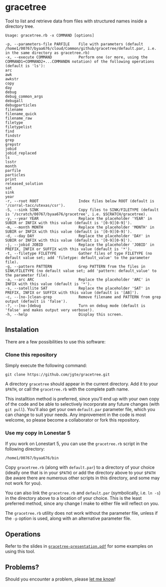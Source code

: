 # gracetree

Tool to list and retrieve data from files with structured names inside a directory tree.

    Usage: gracetree.rb -x COMMAND [options]

    -p, --parameters-file PARFILE    File with parameters (default /home1/00767/byaa676/cloud/Common/github/gracetree/default.par, i.e. in the same directory as gracetree.rb)
    -x, --execute COMMAND            Perform one (or more, using the COMMAND1+COMMAND2+...COMMANDN notation) of the following operations (default is 'ls'):
    arc
    awk
    awkstr
    copy
    day
    debug
    debug_common_args
    debugall
    debugparticles
    filename
    filename_quick
    filename_raw
    filetype
    filetypelist
    find
    findstr
    grep
    grepstr
    jobid
    jobid_replaced
    ls
    lsstr
    month
    parfile
    particles
    print
    released_solution
    sat
    sink
    year
    -r, --root ROOT                  Index files below ROOT (default is '/corral-tacc/utexas/csr').
    -S, --sink SINK                  Copy files to SINK/FILETYPE (default is '/scratch/00767/byaa676/gracetree', i.e. $SCRATCH/gracetree).
    -y, --year YEAR                  Replace the placeholder 'YEAR' in SUBIR or INFIX with this value (default is '[0-9][0-9]').
    -m, --month MONTH                Replace the placeholder 'MONTH' in SUBIR or INFIX with this value (default is '[0-9][0-9]').
    -d, --day DAY                    Replace the placeholder 'DAY' in SUBIR or INFIX with this value (default is '[0-9][0-9]').
    -j, --jobid JOBID                Replace the placeholder 'JOBID' in PREFIX, INFIX or SUFFIX with this value (default is '*').
    -t, --filetype FILETYPE          Gather files of type FILETYPE (no default value set; add 'filetype: default_value' to the parameter file).
    -g, --pattern PATTERN            Grep PATTERN from the files in SINK/FILETYPE (no default value set; add 'pattern: default_value' to the parameter file).
    -a, --arc ARC                    Replace the placeholder 'ARC' in INFIX with this value (default is '*').
    -s, --satellite SAT              Replace the placeholder 'SAT' in PREFIX, INFIX or SUFFIX with this value (default is '[AB]').
    -c, --[no-]clean-grep            Remove filename and PATTERN from grep output (default is 'false').
    -?, --[no-]debug                 Turn on debug mode (default is 'false' and makes output very verbose!).
    -h, --help                       Display this screen.

## Instalation

There are a few possibilities to use this software:

### Clone this repository

Simply execute the following command:

    git clone https://github.com/jgte/gracetree.git
    
A directory `gracetree` should appear in the current directory. Add it to your `$PATH`, or call the `gracetree.rb` with the complete path name. 

This installtion method is preferred, since you'll end up with your own copy of the code and be able to selectively incorporate any future changes (with `git pull`). You'll also get your own `default.par` parameter file, which you can change to suit your needs. Any improvement in the code is most welcome, so please become a collaborator or fork this repository.

### Use my copy in Lonestar 5

If you work on Lonestart 5, you can use the `gracetree.rb` script in the following directory:

    /home1/00767/byaa676/bin
    
Copy `gracetree.rb` (along with `default.par`) to a directory of your choice (ideally one that is in your `$PATH`) or add the directory above to your `$PATH` (be aware there are numerous other scripts in this directory, and some may not work for you). 

You can also link the `gracetree.rb` and `default.par` (symbolically, i.e. `ln -s`) in the directory above to a location of your choice. This is the least preferred method, since any change I make to either file will reflect on you.

The `gracetree.rb` utility does not work without the parameter file, unless if the `-p` option is used, along with an alternative parameter file.

## Operations

Refer to the slides in [`gracetree-presentation.pdf`](https://github.com/jgte/gracetree/blob/master/gracetree-presentation.pdf) for some examples on using this tool.

## Problems?

Should you encounter a problem, please [let me know](https://directory.utexas.edu/index.php?q=joao+encarnacao)!

